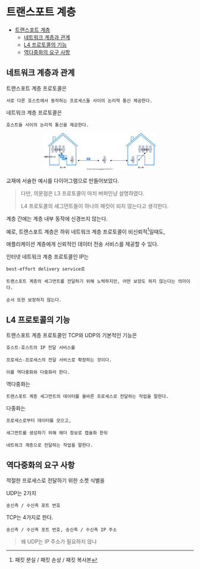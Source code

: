 # 트랜스포트 계층

- [트랜스포트 계층](#트랜스포트-계층)
  - [네트워크 계층과 관계](#네트워크-계층과-관계)
  - [L4 프로토콜의 기능](#l4-프로토콜의-기능)
  - [역다중화의 요구 사항](#역다중화의-요구-사항)

## 네트워크 계층과 관계

트랜스포트 계층 프로토콜은 
  
    서로 다른 호스트에서 동작하는 프로세스들 사이의 논리적 통신 제공한다.

네트워크 계층 프로토콜은

    호스트들 사이의 논리적 통신을 제공한다.

<center><img width="60%" src="assets/layer-example.drawio.svg"/></center>

교재에 서술한 예시를 다이어그램으로 만들어보았다.

> 다만, 의문점은 L3 프로토콜이 마치 버퍼인냥 설명하였다.
> 
> L4 프로토콜의 세그먼트들이 하나의 패킷이 되지 않는다고 생각한다.


계층 간에는 계층 내부 동작에 신경쓰지 않는다.

예로, 트랜스포트 계층은 하위 네트워크 계층 프로토콜이 비신뢰적[^unbelievable]일때도,

[^unbelievable]: 패킷 분실 / 패킷 손상 / 패킷 복사본

애플리케이션 계층에게 신뢰적인 데이터 전송 서비스를 제공할 수 있다.

인터넷 네트워크 계층 프로토콜인 IP는

    best-effort delivery service로 
    
    트랜스포트 계층의 세그먼트를 전달하기 위해 노력하지만, 어떤 보장도 하지 않는다는 의미이다.

    순서 또한 보장하지 않는다.

## L4 프로토콜의 기능

트랜스포트 계층 프로토콜인 TCP와 UDP의 기본적인 기능은

    호스트-호스트의 IP 전달 서비스를 
    
    프로세스-프로세스의 전달 서비스로 확장하는 것이다.

    이를 역다중화와 다중화라 한다.

역다중화는

    트랜스포트 계층 세그먼트의 데이터를 올바른 프로세스로 전달하는 작업을 말한다.

다중화는

    프로세스로부터 데이터를 모으고, 
    
    세그먼트를 생성하기 위해 헤더 정보로 캡슐화 한뒤

    네트워크 계층으로 전달하는 작업을 말한다.

## 역다중화의 요구 사항

적절한 프로세스로 전달하기 위한 소켓 식별을

UDP는 2가지

    송신측 / 수신측 포트 번호

TCP는 4가지로 한다.

    송신측 / 수신측 포트 번호, 송신측 / 수신측 IP 주소

> 왜 UDP는 IP 주소가 필요하지 않나